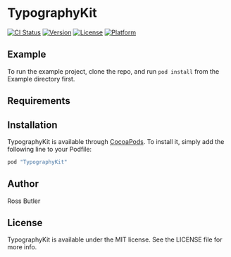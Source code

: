 # TypographyKit

[![CI Status](http://img.shields.io/travis/rwbutler/TypographyKit.svg?style=flat)](https://travis-ci.org/rwbutler/TypographyKit)
[![Version](https://img.shields.io/cocoapods/v/TypographyKit.svg?style=flat)](http://cocoapods.org/pods/TypographyKit)
[![License](https://img.shields.io/cocoapods/l/TypographyKit.svg?style=flat)](http://cocoapods.org/pods/TypographyKit)
[![Platform](https://img.shields.io/cocoapods/p/TypographyKit.svg?style=flat)](http://cocoapods.org/pods/TypographyKit)

## Example

To run the example project, clone the repo, and run `pod install` from the Example directory first.

## Requirements

## Installation

TypographyKit is available through [CocoaPods](http://cocoapods.org). To install
it, simply add the following line to your Podfile:

```ruby
pod "TypographyKit"
```

## Author

Ross Butler

## License

TypographyKit is available under the MIT license. See the LICENSE file for more info.
